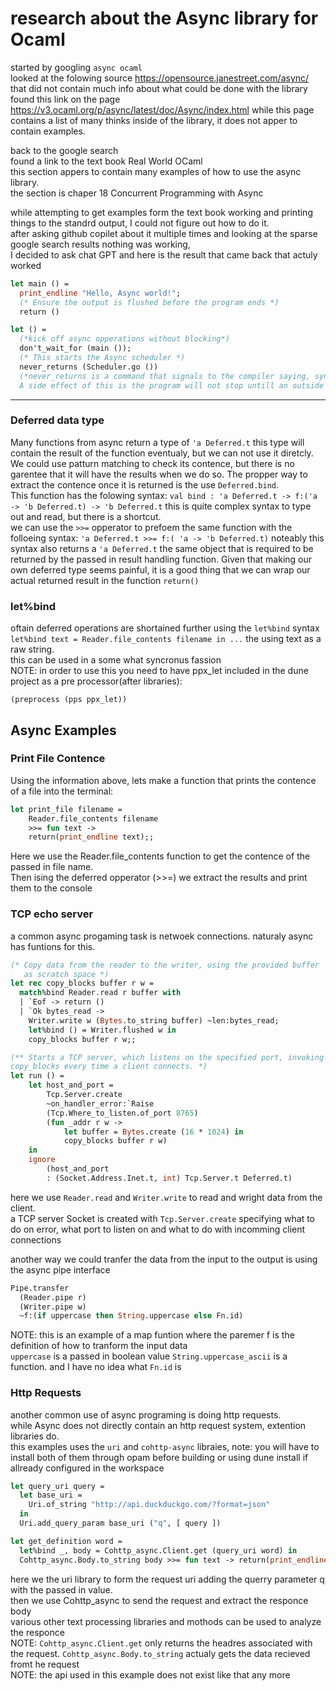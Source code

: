 # research about the Async library for Ocaml

started by googling `async ocaml`  
looked at the folowing source https://opensource.janestreet.com/async/  
that did not contain much info about what could be done with the library  
found this link on the page https://v3.ocaml.org/p/async/latest/doc/Async/index.html
while this page contains a list of many thinks inside of the library, it does not apper to contain examples.

back to the google search  
found a link to the text book Real World OCaml  
this section appers to contain many examples of how to use the async library.  
the section is chaper 18 Concurrent Programming with Async

while attempting to get examples form the text book working and printing things to the standrd output, I could not figure out how to do it.  
after asking github copilet about it multiple times and looking at the sparse google search results nothing was working,  
I decided to ask chat GPT and here is the result that came back that actuly worked
```ocaml
let main () =
  print_endline "Hello, Async world!";
  (* Ensure the output is flushed before the program ends *)
  return ()

let () =
  (*kick off async opperations without blocking*)
  don't_wait_for (main ());
  (* This starts the Async scheduler *)
  never_returns (Scheduler.go ())
  (*never_returns is a command that signals to the compiler saying, syncronux execution will not continue past this point and this function will never return.
  A side effect of this is the program will not stop untill an outside force(ctrl C) acts or explcit shutdown call is made from withn*)
```

---
### Deferred data type

Many functions from async return a type of `'a Deferred.t` this type will contain the result of the function eventualy, but we can not use it diretcly.  
We could use patturn matching to check its contence, but there is no garentee that it will have the results when we do so.
The propper way to extract the contence once it is returned is the use `Deferred.bind`.  
This function has the folowing syntax: `val bind : 'a Deferred.t -> f:('a -> 'b Deferred.t) -> 'b Deferred.t` this is quite complex syntax to type out and read, but there is a shortcut.  
we can use the `>>=` opperator to prefoem the same function with the folloeing syntax: `'a Deferred.t >>= f:( 'a -> 'b Deferred.t)`
noteably this syntax also returns a `'a Deferred.t`  the same object that is required to be returned by the passed in result handling function. Given that making our own deferred type seems painful, it is a good thing that we can wrap our actual returned result in the function `return()`

### let%bind
oftain deferred operations are shortained further using the `let%bind` syntax ` let%bind text = Reader.file_contents filename in ...` the using text as a raw string.  
this can be used in a some what 
syncronus fassion   
NOTE: in order to use this you need to have ppx_let included in the dune project as a pre processor(after libraries): 
```dune
(preprocess (pps ppx_let))
```

## Async Examples

### Print File Contence

Using the information above, lets make a function that prints the contence of a file into the terminal:
```ocaml
let print_file filename =
    Reader.file_contents filename
    >>= fun text ->
    return(print_endline text);;
```
Here we use the Reader.file_contents function to get the contence of the passed in file name.  
Then ising the deferred opperator (>>=) we extract the results and print them to the console

### TCP echo server
a common async progaming task is netwoek connections. naturaly async has funtions for this.

```ocaml
(* Copy data from the reader to the writer, using the provided buffer
   as scratch space *)
let rec copy_blocks buffer r w =
  match%bind Reader.read r buffer with
  | `Eof -> return ()
  | `Ok bytes_read ->
    Writer.write w (Bytes.to_string buffer) ~len:bytes_read;
    let%bind () = Writer.flushed w in
    copy_blocks buffer r w;;

(** Starts a TCP server, which listens on the specified port, invoking
copy_blocks every time a client connects. *)
let run () =
    let host_and_port =
        Tcp.Server.create
        ~on_handler_error:`Raise
        (Tcp.Where_to_listen.of_port 8765)
        (fun _addr r w ->
            let buffer = Bytes.create (16 * 1024) in
            copy_blocks buffer r w)
    in
    ignore
        (host_and_port
        : (Socket.Address.Inet.t, int) Tcp.Server.t Deferred.t)
```
here we use `Reader.read` and `Writer.write` to read and wright data from the client.  
a TCP server Socket is created with `Tcp.Server.create` specifying what to do on error, what port to listen on and what to do with incomming client connections

another way we could tranfer the data from the input to the output is using the async pipe interface
```ocaml
Pipe.transfer
  (Reader.pipe r)
  (Writer.pipe w)
  ~f:(if uppercase then String.uppercase else Fn.id)
```
NOTE: this is an example of a map funtion where the paremer f is the definition of how to tranform the input data  
`uppercase` is a passed in boolean value `String.uppercase_ascii` is a function. and I have no idea what `Fn.id` is  

### Http Requests

another common use of async programing is doing http requests.  
while Async does not directly contain an http request system, extention libraries do.  
this examples uses the `uri` and `cohttp-async` libraies, note: you will have to install both of them through opam before building or using dune install if allready configured in the workspace 

```ocaml
let query_uri query =
  let base_uri =
    Uri.of_string "http://api.duckduckgo.com/?format=json"
  in
  Uri.add_query_param base_uri ("q", [ query ])

let get_definition word =
  let%bind _, body = Cohttp_async.Client.get (query_uri word) in
  Cohttp_async.Body.to_string body >>= fun text -> return(print_endline text)
```

here we the uri library to form the request uri adding the querry parameter q with the passed in value.   
then we use Cohttp_async to send the request and extract the responce body  
various other text processing libraries and mothods can be used to analyze the responce  
NOTE: `Cohttp_async.Client.get` only returns the headres associated with the request. `Cohttp_async.Body.to_string` actualy gets the data recieved fromt he request  
NOTE: the api used in this example does not exist like that any more 